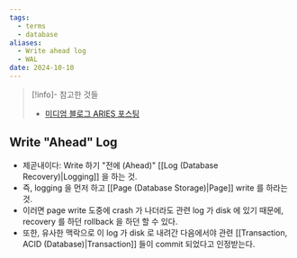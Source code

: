 ```yaml
---
tags:
  - terms
  - database
aliases:
  - Write ahead log
  - WAL
date: 2024-10-10
---
```

> [!info]- 참고한 것들
> - [미디엄 블로그 ARIES 포스팅](https://medium.com/@vikas.singh_67409/algorithms-for-recovery-and-isolation-exploiting-semantics-aries-d904765fb9b8)

## Write "Ahead" Log

- 제곧내이다: Write 하기 "전에 (Ahead)" [[Log (Database Recovery)|Logging]] 을 하는 것.
- 즉, logging 을 먼저 하고 [[Page (Database Storage)|Page]] write 를 하라는 것.
- 이러면 page write 도중에 crash 가 나더라도 관련 log 가 disk 에 있기 때문에, recovery 를 하던 rollback 을 하던 할 수 있다.
- 또한, 유사한 맥락으로 이 log 가 disk 로 내려간 다음에서야 관련 [[Transaction, ACID (Database)|Transaction]] 들이 commit 되었다고 인정받는다.